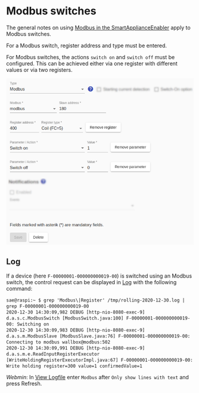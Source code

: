 # Modbus switches
The general notes on using [Modbus in the SmartApplianceEnabler](Modbus_EN.md) apply to Modbus switches.

For a Modbus switch, register address and type must be entered.

For Modbus switches, the actions `switch on` and `switch off` must be configured. This can be achieved either via one register with different values or via two registers.

![Modbus Switch](../pics/fe/ModbusSwitch_EN.png)

## Log
If a device (here `F-00000001-000000000019-00`) is switched using an Modbus switch, the control request can be displayed in [Log](Logging_EN.md) with the following command:

```console
sae@raspi:~ $ grep 'Modbus\|Register' /tmp/rolling-2020-12-30.log | grep F-00000001-000000000019-00
2020-12-30 14:30:09,982 DEBUG [http-nio-8080-exec-9] d.a.s.c.ModbusSwitch [ModbusSwitch.java:100] F-00000001-000000000019-00: Switching on
2020-12-30 14:30:09,983 DEBUG [http-nio-8080-exec-9] d.a.s.m.ModbusSlave [ModbusSlave.java:76] F-00000001-000000000019-00: Connecting to modbus wallbox@modbus:502
2020-12-30 14:30:09,991 DEBUG [http-nio-8080-exec-9] d.a.s.m.e.ReadInputRegisterExecutor [WriteHoldingRegisterExecutorImpl.java:67] F-00000001-000000000019-00: Write holding register=300 value=1 confirmedValue=1
```

*Webmin*: In [View Logfile](Logging_EN.md#user-content-webmin-logs) enter `Modbus` after `Only show lines with text` and press Refresh.

